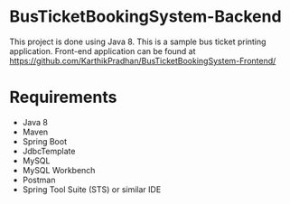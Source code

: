 # BusTicketBookingSystem-Backend
This project is done using Java 8. This is a sample bus ticket printing application.
Front-end application can be found at https://github.com/KarthikPradhan/BusTicketBookingSystem-Frontend/

# Requirements
* Java 8
* Maven
* Spring Boot
* JdbcTemplate
* MySQL
* MySQL Workbench
* Postman
* Spring Tool Suite (STS) or similar IDE
